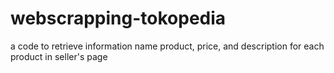 # webscrapping-tokopedia
a code to retrieve information name product, price, and description for each product in seller's page
